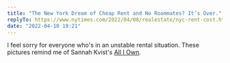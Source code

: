```yaml
---
title: "The New York Dream of Cheap Rent and No Roommates? It’s Over."
replyTo: https://www.nytimes.com/2022/04/08/realestate/nyc-rent-cost.html
date: "2022-04-10 19:21"
---
```

I feel sorry for everyone who's in an unstable rental situation. These pictures remind me of Sannah Kvist's [All I Own](https://www.gessato.com/all-i-own-by-sannah-kvist/).